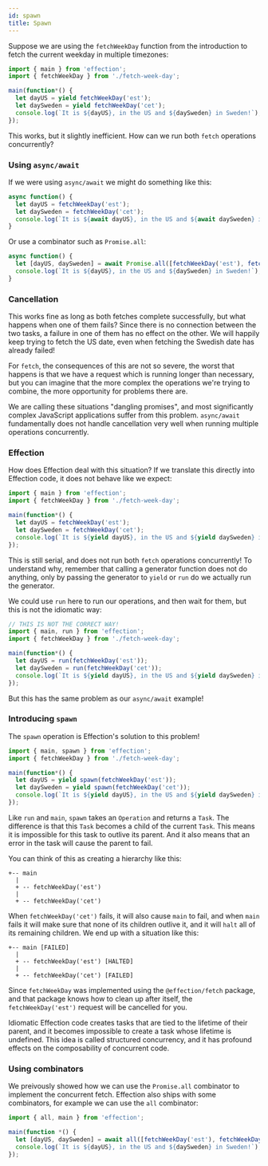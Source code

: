 ```yaml
---
id: spawn
title: Spawn
---
```


Suppose we are using the `fetchWeekDay` function from the introduction to fetch the current weekday in multiple timezones:

``` javascript
import { main } from 'effection';
import { fetchWeekDay } from './fetch-week-day';

main(function*() {
  let dayUS = yield fetchWeekDay('est');
  let daySweden = yield fetchWeekDay('cet');
  console.log(`It is ${dayUS}, in the US and ${daySweden} in Sweden!`);
});
```

This works, but it slightly inefficient. How can we run both `fetch` operations concurrently?

### Using `async/await`

If we were using `async/await` we might do something like this:

``` javascript
async function() {
  let dayUS = fetchWeekDay('est');
  let daySweden = fetchWeekDay('cet');
  console.log(`It is ${await dayUS}, in the US and ${await daySweden} in Sweden!`);
}
```

Or use a combinator such as `Promise.all`:

``` javascript
async function() {
  let [dayUS, daySweden] = await Promise.all([fetchWeekDay('est'), fetchWeekDay('cet')]);
  console.log(`It is ${dayUS}, in the US and ${daySweden} in Sweden!`);
}
```

### Cancellation

This works fine as long as both fetches complete successfully, but what happens
when one of them fails? Since there is no connection between the two tasks, a
failure in one of them has no effect on the other. We will happily keep trying
to fetch the US date, even when fetching the Swedish date has already failed!

For `fetch`, the consequences of this are not so severe, the worst that happens is
that we have a request which is running longer than necessary, but you can imagine
that the more complex the operations we're trying to combine, the more opportunity
for problems there are.

We are calling these situations "dangling promises", and most significantly complex
JavaScript applications suffer from this problem. `async/await` fundamentally does
not handle cancellation very well when running multiple operations concurrently.

### Effection

How does Effection deal with this situation? If we translate this directly into
Effection code, it does not behave like we expect:

``` javascript
import { main } from 'effection';
import { fetchWeekDay } from './fetch-week-day';

main(function*() {
  let dayUS = fetchWeekDay('est');
  let daySweden = fetchWeekDay('cet');
  console.log(`It is ${yield dayUS}, in the US and ${yield daySweden} in Sweden!`);
});
```

This is still serial, and does not run both `fetch` operations concurrently! To
understand why, remember that calling a generator function does not do
anything, only by passing the generator to `yield` or `run` do we actually run
the generator.

We could use `run` here to run our operations, and then wait for them, but this is not
the idiomatic way:

``` javascript
// THIS IS NOT THE CORRECT WAY!
import { main, run } from 'effection';
import { fetchWeekDay } from './fetch-week-day';

main(function*() {
  let dayUS = run(fetchWeekDay('est'));
  let daySweden = run(fetchWeekDay('cet'));
  console.log(`It is ${yield dayUS}, in the US and ${yield daySweden} in Sweden!`);
});
```

But this has the same problem as our `async/await` example!

### Introducing `spawn`

The `spawn` operation is Effection's solution to this problem!

``` javascript
import { main, spawn } from 'effection';
import { fetchWeekDay } from './fetch-week-day';

main(function*() {
  let dayUS = yield spawn(fetchWeekDay('est'));
  let daySweden = yield spawn(fetchWeekDay('cet'));
  console.log(`It is ${yield dayUS}, in the US and ${yield daySweden} in Sweden!`);
});
```

Like `run` and `main`, `spawn` takes an `Operation` and returns a `Task`. The
difference is that this `Task` becomes a child of the current `Task`. This
means it is impossible for this task to outlive its parent. And it also means
that an error in the task will cause the parent to fail.

You can think of this as creating a hierarchy like this:

```
+-- main
  |
  + -- fetchWeekDay('est')
  |
  + -- fetchWeekDay('cet')
```

When `fetchWeekDay('cet')` fails, it will also cause `main` to fail, and when `main` fails
it will make sure that none of its children outlive it, and it will `halt` all of its remaining
children. We end up with a situation like this:

```
+-- main [FAILED]
  |
  + -- fetchWeekDay('est') [HALTED]
  |
  + -- fetchWeekDay('cet') [FAILED]
```

Since `fetchWeekDay` was implemented using the `@effection/fetch` package, and
that package knows how to clean up after itself, the `fetchWeekDay('est')`
request will be cancelled for you.

Idiomatic Effection code creates tasks that are tied to the lifetime of their
parent, and it becomes impossible to create a task whose lifetime is undefined.
This idea is called structured concurrency, and it has profound effects on the
composability of concurrent code.

### Using combinators

We preivously showed how we can use the `Promise.all` combinator to implement the concurrent
fetch. Effection also ships with some combinators, for example we can use the `all` combinator:

``` javascript
import { all, main } from 'effection';

main(function *() {
  let [dayUS, daySweden] = await all([fetchWeekDay('est'), fetchWeekDay('cet')]);
  console.log(`It is ${dayUS}, in the US and ${daySweden} in Sweden!`);
});
```
